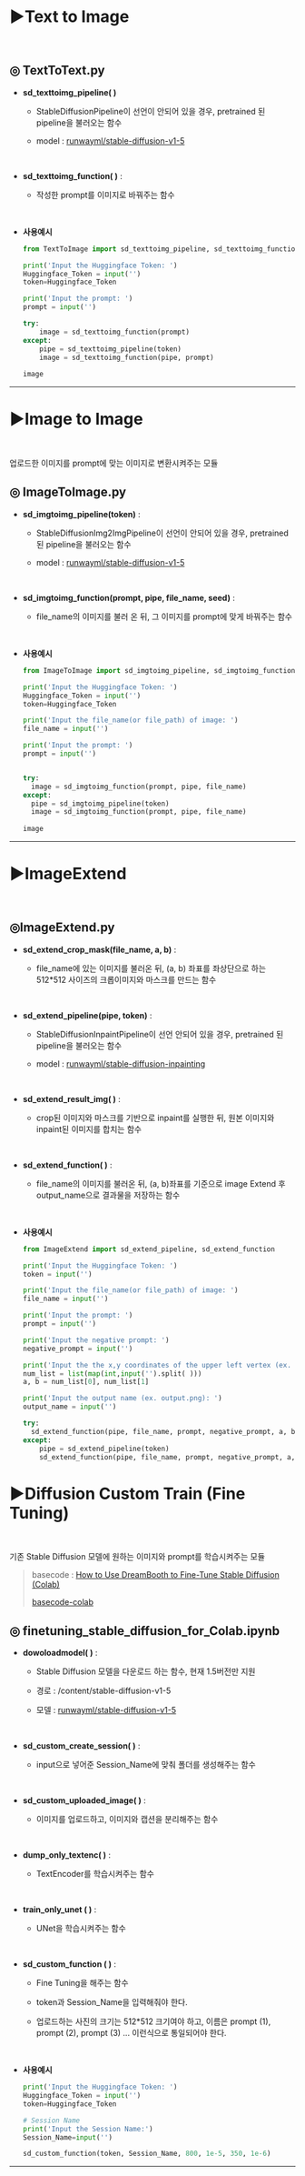 # ▶Text to Image

<br>

## ◎ __TextToText.py__

- __sd_texttoimg_pipeline( )__
  - StableDiffusionPipeline이 선언이 안되어 있을 경우, pretrained 된 pipeline을 불러오는 함수
  
  - model : [runwayml/stable-diffusion-v1-5](https://huggingface.co/runwayml/stable-diffusion-v1-5)
  
    <br>
  
- __sd_texttoimg_function( )__ : 
  - 작성한 prompt를 이미지로 바꿔주는 함수

    <br>
  
- __사용예시__

  ```python
  from TextToImage import sd_texttoimg_pipeline, sd_texttoimg_function
  
  print('Input the Huggingface Token: ')
  Huggingface_Token = input('')
  token=Huggingface_Token
  
  print('Input the prompt: ')
  prompt = input('')
  
  try:
      image = sd_texttoimg_function(prompt)
  except:
      pipe = sd_texttoimg_pipeline(token)
      image = sd_texttoimg_function(pipe, prompt)
      
  image
  ```

---

# ▶Image to Image

<br>

업로드한 이미지를 prompt에 맞는 이미지로 변환시켜주는 모듈

## ◎ __ImageToImage.py__

- __sd_imgtoimg_pipeline(token)__ : 
  - StableDiffusionImg2ImgPipeline이 선언이 안되어 있을 경우, pretrained 된 pipeline을 불러오는 함수

  - model : [runwayml/stable-diffusion-v1-5](https://huggingface.co/runwayml/stable-diffusion-v1-5)

    <br>

- __sd_imgtoimg_function(prompt, pipe, file_name, seed)__ :
  - file_name의 이미지를 불러 온 뒤, 그 이미지를 prompt에 맞게 바꿔주는 함수

    <br>
  
- __사용예시__

  ```python
  from ImageToImage import sd_imgtoimg_pipeline, sd_imgtoimg_function
  
  print('Input the Huggingface Token: ')
  Huggingface_Token = input('')
  token=Huggingface_Token
  
  print('Input the file_name(or file_path) of image: ') 
  file_name = input('')
  
  print('Input the prompt: ')
  prompt = input('')
  
  
  try:
  	image = sd_imgtoimg_function(prompt, pipe, file_name)
  except:
  	pipe = sd_imgtoimg_pipeline(token)
  	image = sd_imgtoimg_function(prompt, pipe, file_name)
   
  image
  ```

---

# ▶ImageExtend

<br>

## ◎ImageExtend.py

- __sd_extend_crop_mask(file_name, a, b)__ :

  - file_name에 있는 이미지를 불러온 뒤, (a, b) 좌표를 좌상단으로 하는 512*512 사이즈의 크롭이미지와 마스크를 만드는 함수

    <br>

- __sd_extend_pipeline(pipe, token)__ : 

  - StableDiffusionInpaintPipeline이 선언 안되어 있을 경우, pretrained 된 pipeline을 불러오는 함수

  - model : [runwayml/stable-diffusion-inpainting](https://huggingface.co/runwayml/stable-diffusion-inpainting)

    <br>

- __sd_extend_result_img( )__ :

  - crop된 이미지와 마스크를 기반으로 inpaint를 실행한 뒤, 원본 이미지와 inpaint된 이미지를 합치는 함수
  
    <br>

- __sd_extend_function( )__ :

  - file_name의 이미지를 불러온 뒤, (a, b)좌표를 기준으로 image Extend 후 output_name으로 결과물을 저장하는 함수

    <br>

- __사용예시__

  ```python
  from ImageExtend import sd_extend_pipeline, sd_extend_function
  
  print('Input the Huggingface Token: ')
  token = input('')
  
  print('Input the file_name(or file_path) of image: ') 
  file_name = input('')
  
  print('Input the prompt: ')
  prompt = input('')
  
  print('Input the negative prompt: ')
  negative_prompt = input('')
  
  print('Input the the x,y coordinates of the upper left vertex (ex. 325 410): ')
  num_list = list(map(int,input('').split( )))
  a, b = num_list[0], num_list[1]
  
  print('Input the output name (ex. output.png): ')
  output_name = input('')
  
  try:
  	sd_extend_function(pipe, file_name, prompt, negative_prompt, a, b, output_name, guidance_scale = 7.5)
  except:
      pipe = sd_extend_pipeline(token)
      sd_extend_function(pipe, file_name, prompt, negative_prompt, a, b, output_name, guidance_scale = 7.5)
  ```

# ▶Diffusion Custom Train (Fine Tuning)

<br>

기존 Stable Diffusion 모델에 원하는 이미지와 prompt를 학습시켜주는 모듈

> basecode : [How to Use DreamBooth to Fine-Tune Stable Diffusion (Colab)](https://bytexd.com/how-to-use-dreambooth-to-fine-tune-stable-diffusion-colab/)
>
> [basecode-colab](https://colab.research.google.com/github/TheLastBen/fast-stable-diffusion/blob/main/fast-DreamBooth.ipynb) 

## ◎ __finetuning_stable_diffusion_for_Colab.ipynb__

- __dowoloadmodel( )__ :

  - Stable Diffusion 모델을 다운로드 하는 함수, 현재 1.5버전만 지원

  - 경로 : /content/stable-diffusion-v1-5

  - 모델 : [runwayml/stable-diffusion-v1-5](https://huggingface.co/runwayml/stable-diffusion-v1-5)

    <br>

- __sd_custom_create_session( )__ :

  - input으로 넣어준 Session_Name에 맞춰 폴더를 생성해주는 함수

    <br>

- __sd_custom_uploaded_image( )__ :

  - 이미지를 업로드하고, 이미지와 캡션을 분리해주는 함수

    <br>

- __dump_only_textenc( )__ :

  - TextEncoder를 학습시켜주는 함수

    <br>

- __train_only_unet ( )__ :

  - UNet을 학습시켜주는 함수

    <br>

- __sd_custom_function ( )__ :

  - Fine Tuning을 해주는 함수

  - token과 Session_Name을 입력해줘야 한다.

  - 업로드하는 사진의 크기는  512*512 크기여야 하고, 이름은 prompt (1), prompt (2), prompt (3) ... 이런식으로 통일되어야 한다.

    <br>

- __사용예시__

  ```python
  print('Input the Huggingface Token: ')
  Huggingface_Token = input('')
  token=Huggingface_Token
  
  # Session Name
  print('Input the Session Name:') 
  Session_Name=input('')
  
  sd_custom_function(token, Session_Name, 800, 1e-5, 350, 1e-6)
  ```

---

# 

